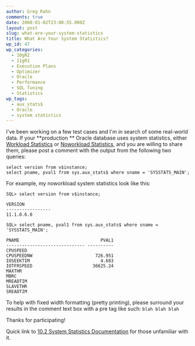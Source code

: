 ```yaml
---
author: Greg Rahn
comments: true
date: 2008-01-02T23:00:55.000Z
layout: post
slug: what-are-your-system-statistics
title: What Are Your System Statistics?
wp_id: 47
wp_categories:
  - 10gR2
  - 11gR1
  - Execution Plans
  - Optimizer
  - Oracle
  - Performance
  - SQL Tuning
  - Statistics
wp_tags:
  - aux_stats$
  - Oracle
  - system statistics
---
```


I've been working on a few test cases and I'm in search of some real-world data.  If your **production ** Oracle database uses system statistics, either [Workload Statistics](http://download.oracle.com/docs/cd/B19306_01/server.102/b14211/stats.htm#CIHIEIIA) or [Noworkload Statistics](http://download.oracle.com/docs/cd/B19306_01/server.102/b14211/stats.htm#CIHGHDFG), and you are willing to share them, please post a comment with the output from the following two queries:

```
select version from v$instance;
select pname, pval1 from sys.aux_stats$ where sname = 'SYSSTATS_MAIN';
```

For example, my noworkload system statistics look like this:

```
SQL> select version from v$instance;

VERSION
-----------------
11.1.0.6.0

SQL> select pname, pval1 from sys.aux_stats$ where sname = 'SYSSTATS_MAIN';

PNAME                               PVAL1
------------------------------ ----------
CPUSPEED
CPUSPEEDNW                        726.951
IOSEEKTIM                           4.683
IOTFRSPEED                       36625.24
MAXTHR
MBRC
MREADTIM
SLAVETHR
SREADTIM
```

To help with fixed width formatting (pretty printing), please surround your results in the comment text box with a pre tag like such:
`blah blah blah`


Thanks for participating!

Quick link to [10.2 System Statistics Documentation](http://download.oracle.com/docs/cd/B19306_01/server.102/b14211/stats.htm#i41496) for those unfamiliar with it.
